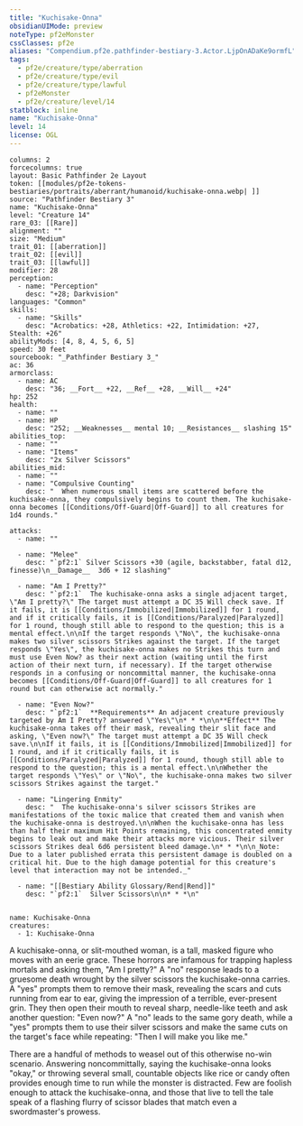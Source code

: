 ```yaml
---
title: "Kuchisake-Onna"
obsidianUIMode: preview
noteType: pf2eMonster
cssClasses: pf2e
aliases: "Compendium.pf2e.pathfinder-bestiary-3.Actor.LjpOnADaKe9ormfL" 
tags:
  - pf2e/creature/type/aberration
  - pf2e/creature/type/evil
  - pf2e/creature/type/lawful
  - pf2eMonster
  - pf2e/creature/level/14
statblock: inline
name: "Kuchisake-Onna"
level: 14
license: OGL
---
```


```statblock
columns: 2
forcecolumns: true
layout: Basic Pathfinder 2e Layout
token: [[modules/pf2e-tokens-bestiaries/portraits/aberrant/humanoid/kuchisake-onna.webp| ]]
source: "Pathfinder Bestiary 3"
name: "Kuchisake-Onna"
level: "Creature 14"
rare_03: [[Rare]]
alignment: ""
size: "Medium"
trait_01: [[aberration]]
trait_02: [[evil]]
trait_03: [[lawful]]
modifier: 28
perception:
  - name: "Perception"
    desc: "+28; Darkvision"
languages: "Common"
skills:
  - name: "Skills"
    desc: "Acrobatics: +28, Athletics: +22, Intimidation: +27, Stealth: +26"
abilityMods: [4, 8, 4, 5, 6, 5]
speed: 30 feet
sourcebook: "_Pathfinder Bestiary 3_"
ac: 36
armorclass:
  - name: AC
    desc: "36; __Fort__ +22, __Ref__ +28, __Will__ +24"
hp: 252
health:
  - name: ""
  - name: HP
    desc: "252; __Weaknesses__ mental 10; __Resistances__ slashing 15"
abilities_top:
  - name: ""
  - name: "Items"
    desc: "2x Silver Scissors"
abilities_mid:
  - name: ""
  - name: "Compulsive Counting"
    desc: "  When numerous small items are scattered before the kuchisake-onna, they compulsively begins to count them. The kuchisake-onna becomes [[Conditions/Off-Guard|Off-Guard]] to all creatures for 1d4 rounds."

attacks:
  - name: ""

  - name: "Melee"
    desc: "`pf2:1` Silver Scissors +30 (agile, backstabber, fatal d12, finesse)\n__Damage__  3d6 + 12 slashing"

  - name: "Am I Pretty?"
    desc: "`pf2:1`  The kuchisake-onna asks a single adjacent target, \"Am I pretty?\" The target must attempt a DC 35 Will check save. If it fails, it is [[Conditions/Immobilized|Immobilized]] for 1 round, and if it critically fails, it is [[Conditions/Paralyzed|Paralyzed]] for 1 round, though still able to respond to the question; this is a mental effect.\n\nIf the target responds \"No\", the kuchisake-onna makes two silver scissors Strikes against the target. If the target responds \"Yes\", the kuchisake-onna makes no Strikes this turn and must use Even Now? as their next action (waiting until the first action of their next turn, if necessary). If the target otherwise responds in a confusing or noncommittal manner, the kuchisake-onna becomes [[Conditions/Off-Guard|Off-Guard]] to all creatures for 1 round but can otherwise act normally."

  - name: "Even Now?"
    desc: "`pf2:1`  **Requirements** An adjacent creature previously targeted by Am I Pretty? answered \"Yes\"\n* * *\n\n**Effect** The kuchisake-onna takes off their mask, revealing their slit face and asking, \"Even now?\" The target must attempt a DC 35 Will check save.\n\nIf it fails, it is [[Conditions/Immobilized|Immobilized]] for 1 round, and if it critically fails, it is [[Conditions/Paralyzed|Paralyzed]] for 1 round, though still able to respond to the question; this is a mental effect.\n\nWhether the target responds \"Yes\" or \"No\", the kuchisake-onna makes two silver scissors Strikes against the target."

  - name: "Lingering Enmity"
    desc: "  The kuchisake-onna's silver scissors Strikes are manifestations of the toxic malice that created them and vanish when the kuchisake-onna is destroyed.\n\nWhen the kuchisake-onna has less than half their maximum Hit Points remaining, this concentrated enmity begins to leak out and make their attacks more vicious. Their silver scissors Strikes deal 6d6 persistent bleed damage.\n* * *\n\n_Note: Due to a later published errata this persistent damage is doubled on a critical hit. Due to the high damage potential for this creature's level that interaction may not be intended._"

  - name: "[[Bestiary Ability Glossary/Rend|Rend]]"
    desc: "`pf2:1`  Silver Scissors\n\n* * *\n"
 
```

```encounter-table
name: Kuchisake-Onna
creatures:
  - 1: Kuchisake-Onna
```



A kuchisake-onna, or slit-mouthed woman, is a tall, masked figure who moves with an eerie grace. These horrors are infamous for trapping hapless mortals and asking them, "Am I pretty?" A "no" response leads to a gruesome death wrought by the silver scissors the kuchisake-onna carries. A "yes" prompts them to remove their mask, revealing the scars and cuts running from ear to ear, giving the impression of a terrible, ever-present grin. They then open their mouth to reveal sharp, needle-like teeth and ask another question: "Even now?" A "no" leads to the same gory death, while a "yes" prompts them to use their silver scissors and make the same cuts on the target's face while repeating: "Then I will make you like me."

There are a handful of methods to weasel out of this otherwise no-win scenario. Answering noncommittally, saying the kuchisake-onna looks "okay," or throwing several small, countable objects like rice or candy often provides enough time to run while the monster is distracted. Few are foolish enough to attack the kuchisake-onna, and those that live to tell the tale speak of a flashing flurry of scissor blades that match even a swordmaster's prowess.

